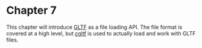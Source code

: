 # Chapter 7

This chapter will introduce [GLTF](https://www.khronos.org/gltf/) as a file loading API. The file format is covered at a high level, but [cgltf](https://github.com/jkuhlmann/cgltf) is used to actually load and work with GLTF files.